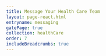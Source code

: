 ```yaml
---
title: Message Your Health Care Team
layout: page-react.html
entryname: messaging
gatePage: true
collection: healthCare
order: 7
includeBreadcrumbs: true
---
```

